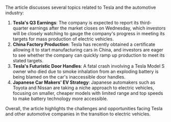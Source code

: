The article discusses several topics related to Tesla and the automotive industry:

1. **Tesla's Q3 Earnings**: The company is expected to report its third-quarter earnings after the market closes on Wednesday, which investors will be closely watching to gauge the company's progress in meeting its targets for mass production of electric vehicles.
2. **China Factory Production**: Tesla has recently obtained a certificate allowing it to start manufacturing cars in China, and investors are eager to see whether the company can quickly ramp up production to meet its stated targets.
3. **Tesla's Futuristic Door Handles**: A fatal crash involving a Tesla Model S owner who died due to smoke inhalation from an exploding battery is being blamed on the car's inaccessible door handles.
4. **Japanese Car Makers' EV Strategy**: Japanese automakers such as Toyota and Nissan are taking a niche approach to electric vehicles, focusing on smaller, cheaper models with limited range and top speeds to make battery technology more accessible.

Overall, the article highlights the challenges and opportunities facing Tesla and other automotive companies in the transition to electric vehicles.